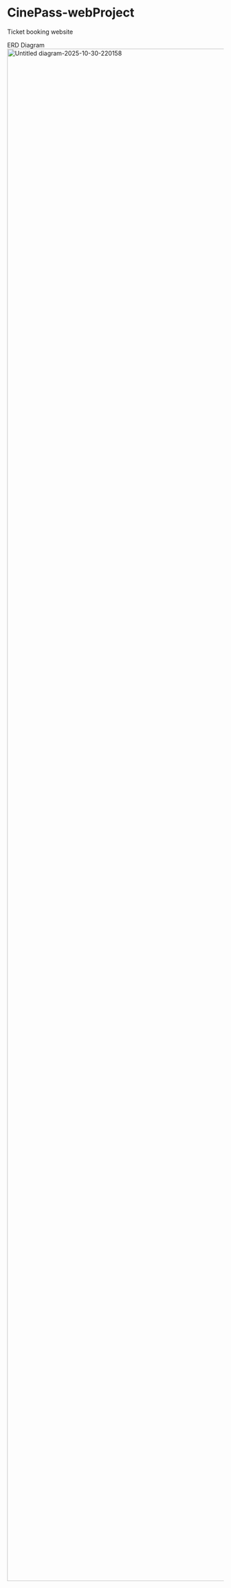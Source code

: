 # CinePass-webProject
Ticket booking website

ERD Diagram
<img width="2931" height="3565" alt="Untitled diagram-2025-10-30-220158" src="https://github.com/user-attachments/assets/44de6b1e-7206-4761-add9-5e5a86854cb4" />
